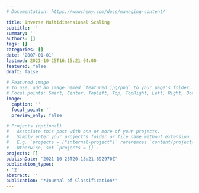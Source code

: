 ```yaml
---
# Documentation: https://wowchemy.com/docs/managing-content/

title: Inverse Multidimensional Scaling
subtitle: ''
summary: ''
authors: []
tags: []
categories: []
date: '2007-01-01'
lastmod: 2021-10-25T16:15:21-04:00
featured: false
draft: false

# Featured image
# To use, add an image named `featured.jpg/png` to your page's folder.
# Focal points: Smart, Center, TopLeft, Top, TopRight, Left, Right, BottomLeft, Bottom, BottomRight.
image:
  caption: ''
  focal_point: ''
  preview_only: false

# Projects (optional).
#   Associate this post with one or more of your projects.
#   Simply enter your project's folder or file name without extension.
#   E.g. `projects = ["internal-project"]` references `content/project/deep-learning/index.md`.
#   Otherwise, set `projects = []`.
projects: []
publishDate: '2021-10-25T20:15:21.692970Z'
publication_types:
- '2'
abstract: ''
publication: '*Journal of Classification*'
---
```

